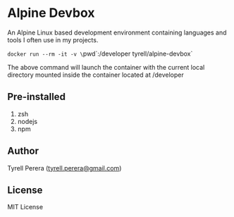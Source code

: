 # Alpine Devbox

An Alpine Linux based development environment containing languages and tools I often use in my projects.

`docker run --rm -it -v \`pwd\`:/developer tyrell/alpine-devbox`

The above command will launch the container with the current local directory mounted inside the container located at /developer

## Pre-installed

1. zsh
2. nodejs
2. npm


## Author

Tyrell Perera (tyrell.perera@gmail.com)

## License

MIT License

